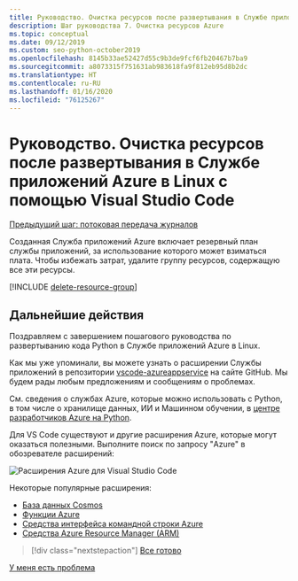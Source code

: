```yaml
---
title: Руководство. Очистка ресурсов после развертывания в Службе приложений Azure в Linux с помощью Visual Studio Code
description: Шаг руководства 7. Очистка ресурсов Azure
ms.topic: conceptual
ms.date: 09/12/2019
ms.custom: seo-python-october2019
ms.openlocfilehash: 8145b33ae52427d55c9b3de9fcf6fb20467b7ba9
ms.sourcegitcommit: a8073315f751631ab983618fa9f812eb95d8b2dc
ms.translationtype: HT
ms.contentlocale: ru-RU
ms.lasthandoff: 01/16/2020
ms.locfileid: "76125267"
---
```

# <a name="tutorial-clean-up-resources-after-deploying-to-azure-app-service-on-linux-from-visual-studio-code"></a>Руководство. Очистка ресурсов после развертывания в Службе приложений Azure в Linux с помощью Visual Studio Code

[Предыдущий шаг: потоковая передача журналов](tutorial-deploy-app-service-on-linux-06.md)

Созданная Служба приложений Azure включает резервный план службы приложений, за использование которого может взиматься плата. Чтобы избежать затрат, удалите группу ресурсов, содержащую все эти ресурсы.

[!INCLUDE [delete-resource-group](includes/delete-resource-group.md)]

## <a name="next-steps"></a>Дальнейшие действия

Поздравляем с завершением пошагового руководства по развертыванию кода Python в Службе приложений Azure в Linux.

Как мы уже упоминали, вы можете узнать о расширении Службы приложений в репозитории [vscode-azureappservice](https://github.com/Microsoft/vscode-azureappservice) на сайте GitHub. Мы будем рады любым предложениям и сообщениям о проблемах.

См. сведения о службах Azure, которые можно использовать с Python, в том числе о хранилище данных, ИИ и Машинном обучении, в [центре разработчиков Azure на Python](https://docs.microsoft.com/python/azure/?view=azure-python).

Для VS Code существуют и другие расширения Azure, которые могут оказаться полезными. Выполните поиск по запросу "Azure" в обозревателе расширений:

![Расширения Azure для Visual Studio Code](media/deploy-containers/azure-extensions-for-visual-studio-code.png)

Некоторые популярные расширения:

- [База данных Cosmos](https://marketplace.visualstudio.com/items?itemName=ms-azuretools.vscode-cosmosdb)
- [Функции Azure](https://marketplace.visualstudio.com/items?itemName=ms-azuretools.vscode-azurefunctions)
- [Средства интерфейса командной строки Azure](https://marketplace.visualstudio.com/items?itemName=ms-vscode.azurecli)
- [Средства Azure Resource Manager (ARM)](https://marketplace.visualstudio.com/items?itemName=msazurermtools.azurerm-vscode-tools)

> [!div class="nextstepaction"]
> [Все готово](https://docs.microsoft.com/python/azure/?view=azure-python) 

[У меня есть проблема](https://www.research.net/r/PWZWZ52?tutorial=vscode-appservice-python&step=07-clean-up-resources)
